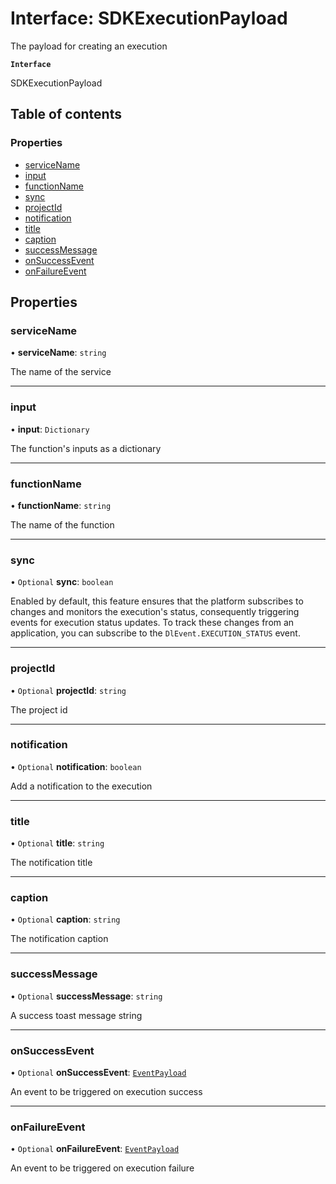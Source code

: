 # Interface: SDKExecutionPayload

The payload for creating an execution

**`Interface`**

SDKExecutionPayload

## Table of contents

### Properties

- [serviceName](SDKExecutionPayload.md#servicename)
- [input](SDKExecutionPayload.md#input)
- [functionName](SDKExecutionPayload.md#functionname)
- [sync](SDKExecutionPayload.md#sync)
- [projectId](SDKExecutionPayload.md#projectid)
- [notification](SDKExecutionPayload.md#notification)
- [title](SDKExecutionPayload.md#title)
- [caption](SDKExecutionPayload.md#caption)
- [successMessage](SDKExecutionPayload.md#successmessage)
- [onSuccessEvent](SDKExecutionPayload.md#onsuccessevent)
- [onFailureEvent](SDKExecutionPayload.md#onfailureevent)

## Properties

### serviceName

• **serviceName**: `string`

The name of the service

___

### input

• **input**: `Dictionary`

The function's inputs as a dictionary

___

### functionName

• **functionName**: `string`

The name of the function

___

### sync

• `Optional` **sync**: `boolean`

Enabled by default, this feature ensures that the platform subscribes to changes and monitors the execution's status, consequently triggering events for execution status updates.
To track these changes from an application, you can subscribe to the `DlEvent.EXECUTION_STATUS` event.

___

### projectId

• `Optional` **projectId**: `string`

The project id

___

### notification

• `Optional` **notification**: `boolean`

Add a notification to the execution

___

### title

• `Optional` **title**: `string`

The notification title

___

### caption

• `Optional` **caption**: `string`

The notification caption

___

### successMessage

• `Optional` **successMessage**: `string`

A success toast message string

___

### onSuccessEvent

• `Optional` **onSuccessEvent**: [`EventPayload`](EventPayload.md)

An event to be triggered on execution success

___

### onFailureEvent

• `Optional` **onFailureEvent**: [`EventPayload`](EventPayload.md)

An event to be triggered on execution failure
